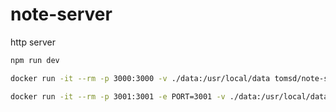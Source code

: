# note-server

http server

``` sh
npm run dev
```

``` sh
docker run -it --rm -p 3000:3000 -v ./data:/usr/local/data tomsd/note-server:0.2.0
```

``` sh
docker run -it --rm -p 3001:3001 -e PORT=3001 -v ./data:/usr/local/data tomsd/note-server:0.2.0
```

